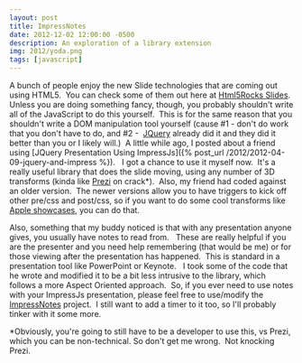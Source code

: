 ```yaml
---
layout: post
title: ImpressNotes
date: 2012-12-02 12:00:00 -0500
description: An exploration of a library extension
img: 2012/yoda.png
tags: [javascript]
---
```


A bunch of people enjoy the new Slide technologies that are coming out using HTML5.  You can check some of them out 
here at [Html5Rocks Slides](http://www.html5rocks.com/en/slides).  Unless you are doing something fancy, though, you 
probably shouldn't write all of the JavaScript to do this yourself.  This is for the same reason that you shouldn't 
write a DOM manipulation tool yourself (cause #1 - don't do work that you don't have to do, and #2 - 
[JQuery](http://jquery.com/) already did it and they did it better than you or I likely will.)  A little while ago, 
I posted about a friend using [JQuery Presentation Using ImpressJs]({% post_url /2012/2012-04-09-jquery-and-impress %}).  
I got a chance to use it myself now.  It's a really useful library that does the slide moving, using any number of 3D 
transforms (kinda like [Prezi](http://prezi.com/) on crack*).  Also, my friend had coded against an older version.  The 
newer versions allow you to have triggers to kick off other pre/css and post/css, so if you want to do some cool
transforms like [Apple showcases](http://www.apple.com/html5/showcase/transitions/), you can do that.

Also, something that my buddy noticed is that with any presentation anyone gives, you usually have notes to read from.  
These are really helpful if you are the presenter and you need help remembering (that would be me) or for those 
viewing after the presentation has happened.  This is standard in a presentation tool like PowerPoint or Keynote.  
I took some of the code that he wrote and modified it to be a bit less intrusive to the library, which follows a more 
Aspect Oriented approach.  So, if you ever need to use notes with your ImpressJs presentation, please feel free to 
use/modify the [ImpressNotes](https://github.com/jlgrock/ImpressNotes) project.  I still want to add a timer to it 
too, so I'll probably tinker with it some more.

*Obviously, you're going to still have to be a developer to use this, vs Prezi, which you can be non-technical. 
So don't get me wrong.  Not knocking Prezi.